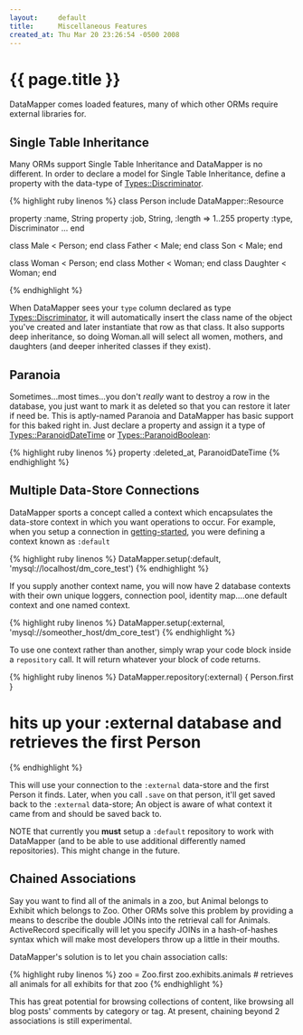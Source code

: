 ```yaml
---
layout:     default
title:      Miscellaneous Features
created_at: Thu Mar 20 23:26:54 -0500 2008
---
```


{{ page.title }}
================

DataMapper comes loaded features, many of which other ORMs require external
libraries for.

Single Table Inheritance
------------------------

Many ORMs support Single Table Inheritance and DataMapper is no different. In
order to declare a model for Single Table Inheritance, define a property with
the data-type of [Types::Discriminator][Types_Discriminator].

{% highlight ruby linenos %}
class Person
  include DataMapper::Resource

  property :name, String
  property :job,  String,        :length => 1..255
  property :type, Discriminator
  ...
end

class Male   < Person; end
class Father < Male;   end
class Son    < Male;   end

class Woman    < Person; end
class Mother   < Woman;  end
class Daughter < Woman;  end

{% endhighlight %}

When DataMapper sees your `type` column declared as type
[Types::Discriminator][Types_Discriminator], it will automatically insert the class name of
the object you've created and later instantiate that row as that class. It also
supports deep inheritance, so doing Woman.all will select all women, mothers,
and daughters (and deeper inherited classes if they exist).

Paranoia
--------

Sometimes...most times...you don't _really_ want to destroy a row in the
database, you just want to mark it as deleted so that you can restore it later
if need be. This is aptly-named Paranoia and DataMapper has basic support for
this baked right in. Just declare a property and assign it a type of
[Types::ParanoidDateTime][Types_ParanoidDateTime] or [Types::ParanoidBoolean][Types_ParanoidBoolean]:

{% highlight ruby linenos %}
property :deleted_at, ParanoidDateTime
{% endhighlight %}

Multiple Data-Store Connections
-------------------------------

DataMapper sports a concept called a context which encapsulates the data-store
context in which you want operations to occur. For example, when you setup a
connection in [getting-started](/getting-started), you were defining a
context known as `:default`

{% highlight ruby linenos %}
  DataMapper.setup(:default, 'mysql://localhost/dm_core_test')
{% endhighlight %}

If you supply another context name, you will now have 2 database contexts with
their own unique loggers, connection pool, identity map....one default context
and one named context.

{% highlight ruby linenos %}
DataMapper.setup(:external, 'mysql://someother_host/dm_core_test')
{% endhighlight %}

To use one context rather than another, simply wrap your code block inside a
`repository` call. It will return whatever your block of code returns.

{% highlight ruby linenos %}
DataMapper.repository(:external) { Person.first }
# hits up your :external database and retrieves the first Person
{% endhighlight %}

This will use your connection to the `:external` data-store and the first Person
it finds. Later, when you call `.save` on that person, it'll get saved back to
the `:external` data-store; An object is aware of what context it came from and
should be saved back to.

NOTE that currently you **must** setup a `:default` repository to work
with DataMapper (and to be able to use additional differently named
repositories). This might change in the future.

Chained Associations
--------------------

Say you want to find all of the animals in a zoo, but Animal belongs to Exhibit
which belongs to Zoo. Other ORMs solve this problem by providing a means to
describe the double JOINs into the retrieval call for Animals. ActiveRecord
specifically will let you specify JOINs in a hash-of-hashes syntax which will
make most developers throw up a little in their mouths.

DataMapper's solution is to let you chain association calls:

{% highlight ruby linenos %}
zoo = Zoo.first
zoo.exhibits.animals  # retrieves all animals for all exhibits for that zoo
{% endhighlight %}

This has great potential for browsing collections of content, like browsing all
blog posts' comments by category or tag. At present, chaining beyond 2
associations is still experimental.

[Types_Discriminator]:http://rubydoc.info/github/datamapper/dm-core/master/DataMapper/Property/Discriminator
[Types_ParanoidDateTime]:http://rubydoc.info/github/datamapper/dm-types/master/DataMapper/Property/ParanoidDateTime
[Types_ParanoidBoolean]:http://rubydoc.info/github/datamapper/dm-types/master/DataMapper/Property/ParanoidBoolean
